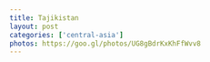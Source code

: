 ```yaml
---
title: Tajikistan
layout: post
categories: ['central-asia']
photos: https://goo.gl/photos/UG8gBdrKxKhFfWvv8
---
```

